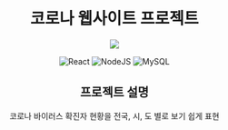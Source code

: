<h1 align = center>코로나 웹사이트 프로젝트 </h1>
<p align="center">
  <img src="https://user-images.githubusercontent.com/46296688/111747575-d00db100-88d2-11eb-94ec-690d2c5a06fe.PNG" width : "60%" height : "120%"></img>
</p>

<p align="center">
  <img alt="React" src="https://img.shields.io/badge/react%20-%2320232a.svg?&style=for-the-badge&logo=react&logoColor=%2361DAFB"/>
  <img alt="NodeJS" src="https://img.shields.io/badge/node.js%20-%2343853D.svg?&style=for-the-badge&logo=node.js&logoColor=white"/>
  <img alt="MySQL" src="https://img.shields.io/badge/mysql-%2300f.svg?&style=for-the-badge&logo=mysql&logoColor=white"/>
</p>

<h2 align = center> 프로젝트 설명 </h2>

<p align = "center">
코로나 바이러스 확진자 현황을 전국, 시, 도 별로 보기 쉽게 표현
</p>

